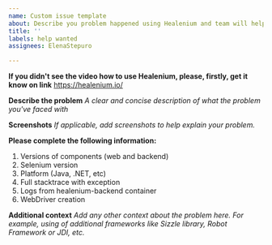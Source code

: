 ```yaml
---
name: Custom issue template
about: Describe you problem happened using Healenium and team will help
title: ''
labels: help wanted
assignees: ElenaStepuro

---
```


**If you didn't see the video how to use Healenium, please, firstly, get it know on link**
https://healenium.io/

**Describe the problem**
*A clear and concise description of what the problem you've faced with*

**Screenshots**
*If applicable, add screenshots to help explain your problem.*

**Please complete the following information:**
1.	Versions of components (web and backend)
2.	Selenium version
3.	Platform (Java, .NET, etc)
4.	Full stacktrace with exception
5.	Logs from healenium-backend container
6. WebDriver creation

**Additional context**
*Add any other context about the problem here. For example, using of additional frameworks like Sizzle library, Robot Framework or JDI, etc.*
